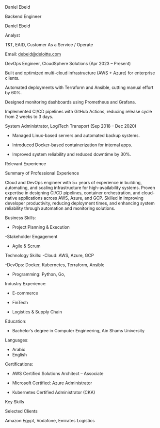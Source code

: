 Daniel Ebeid

Backend Engineer

Daniel Ebeid

Analyst 

T&amp;T, EAID, Customer As a Service / Operate

Email: debeid@deloitte.com

DevOps Engineer, CloudSphere Solutions (Apr 2023 – Present)

Built and optimized multi-cloud infrastructure (AWS + Azure) for enterprise clients.

Automated deployments with Terraform and Ansible, cutting manual effort by 60%.

Designed monitoring dashboards using Prometheus and Grafana.

Implemented CI/CD pipelines with GitHub Actions, reducing release cycle from 2 weeks to 3 days.

System Administrator, LogiTech Transport (Sep 2018 – Dec 2020)

- Managed Linux-based servers and automated backup systems.

- Introduced Docker-based containerization for internal apps.

- Improved system reliability and reduced downtime by 30%.




Relevant Experience

Summary of Professional Experience

Cloud and DevOps engineer with 5+ years of experience in building, automating, and scaling infrastructure for high-availability systems. Proven expertise in designing CI/CD pipelines, container orchestration, and cloud-native applications across AWS, Azure, and GCP. Skilled in improving developer productivity, reducing deployment times, and enhancing system reliability through automation and monitoring solutions.

Business Skills:

- Project Planning &amp;  Execution

-Stakeholder  Engagement

- Agile &amp; Scrum


Technology Skills:
-Cloud: AWS, Azure, GCP

-DevOps: Docker, Kubernetes, Terraform, Ansible

- Programming: Python, Go, 

Industry Experience:
- E-commerce

- FinTech
- Logistics &amp; Supply Chain

Education:
- Bachelor’s degree in Computer Engineering, Ain Shams University

Languages:
- Arabic
- English

Certifications:
- AWS Certified Solutions Architect – Associate

- Microsoft Certified: Azure Administrator
- Kubernetes Certified Administrator (CKA)

Key Skills	

Selected Clients

Amazon Egypt, Vodafone, Emirates Logistics

<!-- image -->